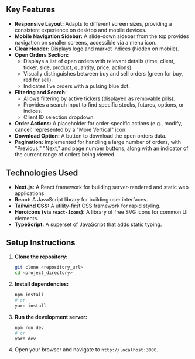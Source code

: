 ## Key Features

* **Responsive Layout:** Adapts to different screen sizes, providing a consistent experience on desktop and mobile devices.
* **Mobile Navigation Sidebar:** A slide-down sidebar from the top provides navigation on smaller screens, accessible via a menu icon.
* **Clear Header:** Displays logo and market indices (hidden on mobile).
* **Open Orders Section:**
    * Displays a list of open orders with relevant details (time, client, ticker, side, product, quantity, price, actions).
    * Visually distinguishes between buy and sell orders (green for buy, red for sell).
    * Indicates live orders with a pulsing blue dot.
* **Filtering and Search:**
    * Allows filtering by active tickers (displayed as removable pills).
    * Provides a search input to find specific stocks, futures, options, or indices.
    * Client ID selection dropdown.
* **Order Actions:** A placeholder for order-specific actions (e.g., modify, cancel) represented by a "More Vertical" icon.
* **Download Option:** A button to download the open orders data.
* **Pagination:** Implemented for handling a large number of orders, with "Previous," "Next," and page number buttons, along with an indicator of the current range of orders being viewed.

## Technologies Used

* **Next.js:** A React framework for building server-rendered and static web applications.
* **React:** A JavaScript library for building user interfaces.
* **Tailwind CSS:** A utility-first CSS framework for rapid styling.
* **Heroicons (via `react-icons`):** A library of free SVG icons for common UI elements.
* **TypeScript:** A superset of JavaScript that adds static typing.

## Setup Instructions

1.  **Clone the repository:**
    ```bash
    git clone <repository_url>
    cd <project_directory>
    ```
2.  **Install dependencies:**
    ```bash
    npm install
    # or
    yarn install
    ```
3.  **Run the development server:**
    ```bash
    npm run dev
    # or
    yarn dev
    ```
4.  Open your browser and navigate to `http://localhost:3000`.


